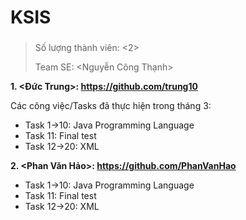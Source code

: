 # KSIS
### <Software Engineering>

> Số lượng thành viên: <2> 
>
> Team SE: <Nguyễn Công Thạnh>

**1. <Đức Trung>: <https://github.com/trung10>**

Các công việc/Tasks đã thực hiện trong tháng 3:

- Task 1->10: Java Programming Language
- Task 11: Final test
- Task 12->20: XML

**2. <Phan Văn Hảo>: <https://github.com/PhanVanHao>**
- Task 1->10: Java Programming Language
- Task 11: Final test
- Task 12->20: XML

